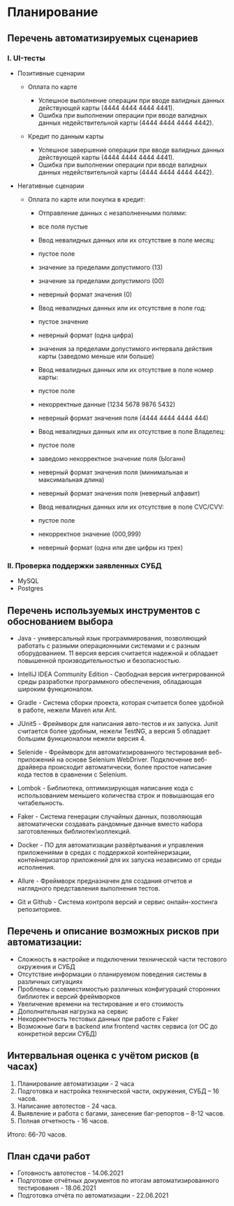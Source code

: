 # Планирование

## Перечень автоматизируемых сценариев

### I. UI-тесты

- Позитивные сценарии
  
  - Оплата по карте
    - Успешное выполнение операции при вводе валидных данных действующей карты (4444 4444 4444 4441).
    - Ошибка при выполнении операции при вводе валидных данных недействительной карты (4444 4444 4444 4442).

  - Кредит по данным карты
    - Успешное завершение операции при вводе валидных данных действующей карты (4444 4444 4444 4441).
    - Ошибка при выполнении операции при вводе валидных данных недействительной карты (4444 4444 4444 4442).

- Негативные сценарии
  
  - Оплата по карте или покупка в кредит:

    - Отправление данных с незаполненными полями:
	- все поля пустые 

    - Ввод невалидных данных или их отсутствие в поле месяц:
	- пустое поле
	- значение за пределами допустимого (13)
	- значение за пределами допустимого (00)
	- неверный формат значения (0)

    - Ввод невалидных данных или их отсутствие в поле год:
	- пустое значение
	- неверный формат (одна цифра)
	- значения за пределами допустимого интервала действия карты (заведомо меньше или больше)

    - Ввод невалидных данных или их отсутствие в поле номер карты:
	- пустое поле
	- некорректные данные (1234 5678 9876 5432)
	- неверный формат значения поля (4444 4444 4444 444)
	
    - Ввод невалидных данных или их отсутствие в поле Владелец:
	- пустое поле
	- заведомо некорректное значение поля (Ыоганн) 
	- неверный формат значения поля (минимальная и максимальная длина)
	- неверный формат значения поля (неверный алфавит)

    - Ввод невалидных данных или их отсутствие в поле CVC/CVV:
	- пустое поле
	- некорректное значение (000,999)
	- неверный формат (одна или две цифры из трех)

### II. Проверка поддержки заявленных СУБД

- MySQL
- Postgres

## Перечень используемых инструментов с обоснованием выбора

* Java - универсальный язык программирования, позволяющий работать с разными операционными системами и с разным оборудованием. 11 версия версия считается надежной и обладает повышенной производительностью и безопасностью.

* IntelliJ IDEA Community Edition - Свободная версия интегрированной среды разработки программного обеспечения, обладающая широким функционалом.

* Gradle - Система сборки проекта, которая считается более удобной в работе, нежели Maven или Ant.

* JUnit5 - Фреймворк для написания авто-тестов и их запуска. Junit считается более удобным, нежели TestNG, а версия 5 обладает большим функционалом нежели версия 4.

* Selenide - Фреймворк для автоматизированного тестирования веб-приложений на основе Selenium WebDriver. Подключение веб-драйвера происходит автоматически, более простое написание кода тестов в сравнении с Selenium.

* Lombok - Библиотека, оптимизирующая написание кода с использованием меньшего количества строк и повышающая его читабельность.

* Faker - Система генерации случайных данных, позволяющая автоматически создавать рандомные данные вместо набора заготовленных библиотек\коллекций.

* Docker - ПО для автоматизации развёртывания и управления приложениями в средах с поддержкой контейнеризации, контейнеризатор приложений для их запуска независимо от среды исполнения.

* Allure - Фреймворк предназначен для создания отчетов и наглядного представления выполнения тестов.

* Git и Github - Система контроля версий и сервис онлайн-хостинга репозиториев.

## Перечень и описание возможных рисков при автоматизации:

- Сложность в настройке и подключении технической части тестового окружения и СУБД
- Отсутствие информации о планируемом поведения системы в различных ситуациях
- Проблемы с совместимостью различных конфигураций сторонних библиотек и версий фреймворков
- Увеличение времени на тестирование и его стоимость
- Дополнительная нагрузка на сервис
- Некорректность тестовых данных при работе с Faker
- Возможные баги в backend или frontend частях сервиса (от ОС до конкретной версии СУБД)

## Интервальная оценка с учётом рисков (в часах)

1. Планирование автоматизации - 2 часа
1. Подготовка и настройка технической части, окружения, СУБД – 16 часов.
1. Написание автотестов - 24 часа.
1. Выявление и работа с багами, занесение баг-репортов – 8-12 часов.
1. Полная отчетность -  16 часов.

Итого: 66-70 часов.

## План сдачи работ

- Готовность автотестов - 14.06.2021
- Подготовке отчётных документов по итогам автоматизированного тестирования - 18.06.2021
- Подготовка отчёта по автоматизации - 22.06.2021